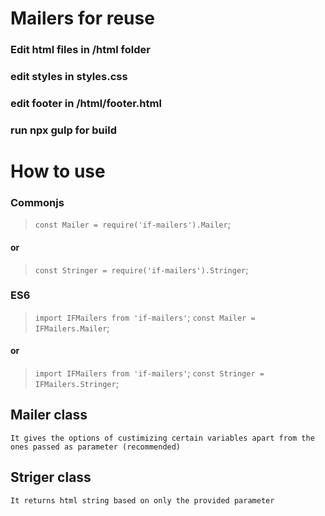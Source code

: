 # Mailers for reuse

### Edit html files in /html folder
### edit styles in styles.css
### edit footer in /html/footer.html
### run npx gulp for build 


# How to use

### Commonjs 
> `const Mailer = require('if-mailers').Mailer`;

#### or

> `const Stringer = require('if-mailers').Stringer`;

### ES6
> `import IFMailers from 'if-mailers'`;
> `const Mailer = IFMailers.Mailer`;     


#### or

> `import IFMailers from 'if-mailers'`;
> `const Stringer = IFMailers.Stringer`;     

## Mailer class
    It gives the options of custimizing certain variables apart from the ones passed as parameter (recommended)

## Striger class
    It returns html string based on only the provided parameter


